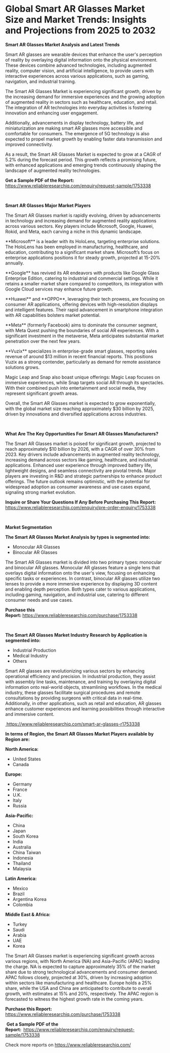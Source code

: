 <p><h1>Global Smart AR Glasses Market Size and Market Trends: Insights and Projections from 2025 to 2032</h1></p><p><strong>Smart AR Glasses Market Analysis and Latest Trends</strong></p>
<p><p>Smart AR glasses are wearable devices that enhance the user's perception of reality by overlaying digital information onto the physical environment. These devices combine advanced technologies, including augmented reality, computer vision, and artificial intelligence, to provide users with interactive experiences across various applications, such as gaming, navigation, and industrial training.</p><p>The Smart AR Glasses Market is experiencing significant growth, driven by the increasing demand for immersive experiences and the growing adoption of augmented reality in sectors such as healthcare, education, and retail. The integration of AR technologies into everyday activities is fostering innovation and enhancing user engagement. </p><p>Additionally, advancements in display technology, battery life, and miniaturization are making smart AR glasses more accessible and comfortable for consumers. The emergence of 5G technology is also expected to propel market growth by enabling faster data transmission and improved connectivity. </p><p>As a result, the Smart AR Glasses Market is expected to grow at a CAGR of 5.2% during the forecast period. This growth reflects a promising future, with enhanced applications and emerging trends continuously shaping the landscape of augmented reality technologies.</p></p>
<p><strong>Get a Sample PDF of the Report:&nbsp;</strong> <a href="https://www.reliableresearchiq.com/enquiry/request-sample/1753338?utm_campaign=2449&utm_medium=2&utm_source=Github&utm_content=ia&utm_term=04042025&utm_id=smart-ar-glasses">https://www.reliableresearchiq.com/enquiry/request-sample/1753338</a></p>
<p>&nbsp;</p>
<p><strong>Smart AR Glasses Major Market Players</strong></p>
<p><p>The Smart AR Glasses market is rapidly evolving, driven by advancements in technology and increasing demand for augmented reality applications across various sectors. Key players include Microsoft, Google, Huawei, Rokid, and Meta, each carving a niche in this dynamic landscape.</p><p>**Microsoft** is a leader with its HoloLens, targeting enterprise solutions. The HoloLens has been employed in manufacturing, healthcare, and education, contributing to a significant market share. Microsoft’s focus on enterprise applications positions it for steady growth, projected at 15-20% annually.</p><p>**Google** has revived its AR endeavors with products like Google Glass Enterprise Edition, catering to industrial and commercial settings. While it retains a smaller market share compared to competitors, its integration with Google Cloud services may enhance future growth.</p><p>**Huawei** and **OPPO**, leveraging their tech prowess, are focusing on consumer AR applications, offering devices with high-resolution displays and intelligent features. Their rapid advancement in smartphone integration with AR capabilities bolsters market potential.</p><p>**Meta** (formerly Facebook) aims to dominate the consumer segment, with Meta Quest pushing the boundaries of social AR experiences. With a significant investment in the metaverse, Meta anticipates substantial market penetration over the next few years.</p><p>**Vuzix** specializes in enterprise-grade smart glasses, reporting sales revenue of around $13 million in recent financial reports. This positions Vuzix as a strong contender, particularly as demand for remote assistance solutions grows.</p><p>Magic Leap and Snap also boast unique offerings: Magic Leap focuses on immersive experiences, while Snap targets social AR through its spectacles. With their combined push into entertainment and social media, they represent significant growth areas.</p><p>Overall, the Smart AR Glasses market is expected to grow exponentially, with the global market size reaching approximately $30 billion by 2025, driven by innovations and diversified applications across industries.</p></p>
<p>&nbsp;</p>
<p><strong>What Are The Key Opportunities For Smart AR Glasses Manufacturers?</strong></p>
<p><p>The Smart AR Glasses market is poised for significant growth, projected to reach approximately $10 billion by 2026, with a CAGR of over 30% from 2023. Key drivers include advancements in augmented reality technology, increasing demand across sectors like gaming, healthcare, and industrial applications. Enhanced user experience through improved battery life, lightweight designs, and seamless connectivity are pivotal trends. Major players are investing in R&D and strategic partnerships to enhance product offerings. The future outlook remains optimistic, with the potential for widespread adoption as consumer awareness and use cases expand, signaling strong market evolution.</p></p>
<p><strong>Inquire or Share Your Questions If Any Before Purchasing This Report:</strong> <a href="https://www.reliableresearchiq.com/enquiry/pre-order-enquiry/1753338?utm_campaign=2449&utm_medium=2&utm_source=Github&utm_content=ia&utm_term=04042025&utm_id=smart-ar-glasses">https://www.reliableresearchiq.com/enquiry/pre-order-enquiry/1753338</a></p>
<p>&nbsp;</p>
<p><strong>Market Segmentation</strong></p>
<p><strong>The Smart AR Glasses Market Analysis by types is segmented into:</strong></p>
<p><ul><li>Monocular AR Glasses</li><li>Binocular AR Glasses</li></ul></p>
<p><p>The Smart AR Glasses market is divided into two primary types: monocular and binocular AR glasses. Monocular AR glasses feature a single lens that overlays digital information onto the user's view, focusing on enhancing specific tasks or experiences. In contrast, binocular AR glasses utilize two lenses to provide a more immersive experience by displaying 3D content and enabling depth perception. Both types cater to various applications, including gaming, navigation, and industrial use, catering to different consumer needs and use cases.</p></p>
<p><strong>Purchase this Report:&nbsp;</strong><a href="https://www.reliableresearchiq.com/purchase/1753338?utm_campaign=2449&utm_medium=2&utm_source=Github&utm_content=ia&utm_term=04042025&utm_id=smart-ar-glasses">https://www.reliableresearchiq.com/purchase/1753338</a></p>
<p>&nbsp;</p>
<p><strong>The Smart AR Glasses Market Industry Research by Application is segmented into:</strong></p>
<p><ul><li>Industrial Production</li><li>Medical Industry</li><li>Others</li></ul></p>
<p><p>Smart AR glasses are revolutionizing various sectors by enhancing operational efficiency and precision. In industrial production, they assist with assembly line tasks, maintenance, and training by overlaying digital information onto real-world objects, streamlining workflows. In the medical industry, these glasses facilitate surgical procedures and remote consultations by providing surgeons with critical data in real-time. Additionally, in other applications, such as retail and education, AR glasses enhance customer experiences and learning possibilities through interactive and immersive content.</p></p>
<p><a href="https://www.reliableresearchiq.com/smart-ar-glasses-r1753338?utm_campaign=2449&utm_medium=2&utm_source=Github&utm_content=ia&utm_term=04042025&utm_id=smart-ar-glasses">&nbsp;https://www.reliableresearchiq.com/smart-ar-glasses-r1753338</a></p>
<p><strong>In terms of Region, the Smart AR Glasses Market Players available by Region are:</strong></p>
<p>
    <p> <strong> North America: </strong>
        <ul>
            <li>United States</li>
            <li>Canada</li>
        </ul>
        </p> 
    <p> <strong> Europe: </strong>
        <ul>
            <li>Germany</li>
            <li>France</li>
            <li>U.K.</li>
            <li>Italy</li>
            <li>Russia</li>
        </ul>
        </p> 
    <p> <strong> Asia-Pacific: </strong>
        <ul>
            <li>China</li>
            <li>Japan</li>
            <li>South Korea</li>
            <li>India</li>
            <li>Australia</li>
            <li>China Taiwan</li>
            <li>Indonesia</li>
            <li>Thailand</li>
            <li>Malaysia</li>
        </ul>
        </p> 
    <p> <strong> Latin America: </strong>
        <ul>
            <li>Mexico</li>
            <li>Brazil</li>
            <li>Argentina Korea</li>
            <li>Colombia</li>
        </ul>
        </p> 
    <p> <strong> Middle East & Africa: </strong>
        <ul>
            <li>Turkey</li>
            <li>Saudi</li>
            <li>Arabia</li>
            <li>UAE</li>
            <li>Korea</li>
        </ul>
    </p>
    </p>
<p><p>The Smart AR Glasses market is experiencing significant growth across various regions, with North America (NA) and Asia-Pacific (APAC) leading the charge. NA is expected to capture approximately 35% of the market share due to strong technological advancements and consumer demand. APAC follows closely, projected at 30%, driven by increasing adoption within sectors like manufacturing and healthcare. Europe holds a 25% share, while the USA and China are anticipated to contribute to overall growth, with estimates at 15% and 20%, respectively. The APAC region is forecasted to witness the highest growth rate in the coming years.</p></p>
<p><strong>Purchase this Report: </strong><a href="https://www.reliableresearchiq.com/purchase/1753338?utm_campaign=2449&utm_medium=2&utm_source=Github&utm_content=ia&utm_term=04042025&utm_id=smart-ar-glasses">https://www.reliableresearchiq.com/purchase/1753338</a></p>
<p>&nbsp;<strong>Get a Sample PDF of the Report:&nbsp;&nbsp;</strong><a href="https://www.reliableresearchiq.com/enquiry/request-sample/1753338?utm_campaign=2449&utm_medium=2&utm_source=Github&utm_content=ia&utm_term=04042025&utm_id=smart-ar-glasses">https://www.reliableresearchiq.com/enquiry/request-sample/1753338</a></p>
<p><strong></strong></p>
<p>Check more reports on <a href="https://www.reliableresearchiq.com/?utm_campaign=2449&utm_medium=2&utm_source=Github&utm_content=ia&utm_term=04042025&utm_id=smart-ar-glasses">https://www.reliableresearchiq.com/</a></p>